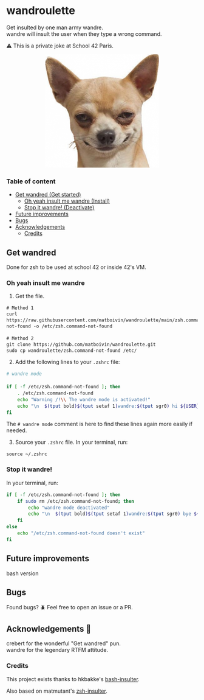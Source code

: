 # wandroulette

Get insulted by one man army wandre.  
wandre will insult the user when they type a wrong command.

:warning: This is a private joke at School 42 Paris.

<p align="center">
  <img src="assets/evildog.png" alt="dog pic" />
</p>

### Table of content

- [Get wandred (Get started)](#get-wandred)
  - [Oh yeah insult me wandre (Install)](#oh-yeah-insult-me-wandre)
  - [Stop it wandre! (Deactivate)](#stop-it-wandre)
- [Future improvements](#future-improvements)
- [Bugs](#bugs)
- [Acknowledgements](#acknowledgements-rainbow)
  - [Credits](#credits)

## Get wandred

Done for zsh to be used at school 42 or inside 42's VM.

### Oh yeah insult me wandre

1. Get the file.

```console
# Method 1
curl https://raw.githubusercontent.com/matboivin/wandroulette/main/zsh.command-not-found -o /etc/zsh.command-not-found

# Method 2
git clone https://github.com/matboivin/wandroulette.git
sudo cp wandroulette/zsh.command-not-found /etc/
```

2. Add the following lines to your `.zshrc` file:

```sh
# wandre mode

if [ -f /etc/zsh.command-not-found ]; then
	. /etc/zsh.command-not-found
	echo "Warning /!\\ The wandre mode is activated!"
	echo "\n  $(tput bold)$(tput setaf 1)wandre:$(tput sgr0) hi ${USER} :)\n"
fi
```

The `# wandre mode` comment is here to find these lines again more easily if needed.

3. Source your `.zshrc` file. In your terminal, run:

```console
source ~/.zshrc
```

### Stop it wandre!

In your terminal, run:

```sh
if [ -f /etc/zsh.command-not-found ]; then
	if sudo rm /etc/zsh.command-not-found; then
		echo "wandre mode deactivated"
		echo "\n  $(tput bold)$(tput setaf 1)wandre:$(tput sgr0) bye ${USER} :)\n"
	fi
else
	echo "/etc/zsh.command-not-found doesn't exist"
fi
```

## Future improvements

bash version

## Bugs

Found bugs? :beetle: Feel free to open an issue or a PR.

## Acknowledgements :rainbow:

crebert for the wonderful "Get wandred" pun.  
wandre for the legendary RTFM attitude.

### Credits

This project exists thanks to hkbakke's [bash-insulter](https://github.com/hkbakke/bash-insulter).

Also based on matmutant's [zsh-insulter](https://github.com/matmutant/zsh-insulter).
